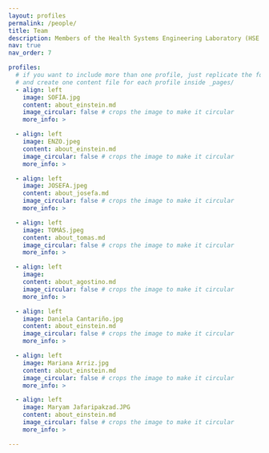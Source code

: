 ```yaml
---
layout: profiles
permalink: /people/
title: Team
description: Members of the Health Systems Engineering Laboratory (HSE Lab).Thank you for your patience! This page is currently under development and will be available soon. Please check back later for updates.
nav: true
nav_order: 7

profiles:
  # if you want to include more than one profile, just replicate the following block
  # and create one content file for each profile inside _pages/
  - align: left
    image: SOFÍA.jpg
    content: about_einstein.md
    image_circular: false # crops the image to make it circular
    more_info: >

  - align: left
    image: ENZO.jpeg
    content: about_einstein.md
    image_circular: false # crops the image to make it circular
    more_info: >

  - align: left
    image: JOSEFA.jpeg
    content: about_josefa.md
    image_circular: false # crops the image to make it circular
    more_info: >

  - align: left
    image: TOMÁS.jpeg
    content: about_tomas.md
    image_circular: false # crops the image to make it circular
    more_info: >

  - align: left
    image: 
    content: about_agostino.md
    image_circular: false # crops the image to make it circular
    more_info: >

  - align: left
    image: Daniela Cantariño.jpg
    content: about_einstein.md
    image_circular: false # crops the image to make it circular
    more_info: >

  - align: left
    image: Mariana Arriz.jpg
    content: about_einstein.md
    image_circular: false # crops the image to make it circular
    more_info: >

  - align: left
    image: Maryam Jafaripakzad.JPG
    content: about_einstein.md
    image_circular: false # crops the image to make it circular
    more_info: >

---
```


